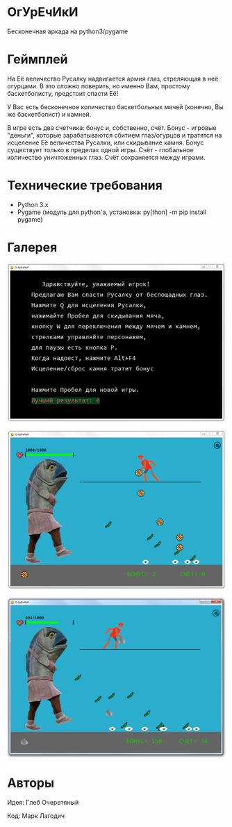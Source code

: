 # ОгУрЕчИкИ
Бесконечная аркада на python3/pygame

# Геймплей

На Её величество Русалку надвигается армия глаз, стреляющая в неё огурцами. В это сложно поверить, но именно Вам, простому баскетболисту, предстоит спасти Её!

У Вас есть бесконечное количество баскетбольных мячей (конечно, Вы же баскетболист) и камней.

В игре есть два счетчика: бонус и, собственно, счёт.
Бонус - игровые "деньги", которые зарабатываются сбитием глаз/огурцов и тратятся на исцеление Её величества Русалки, или скидывание камня. Бонус существует только в пределах одной игры.
Счёт - глобальное количество уничтоженных глаз. Счёт сохраняется между играми.

# Технические требования

- Python 3.x
- Pygame (модуль для python'а, установка: py[thon] -m pip install pygame)

# Галерея

![Start screen](https://github.com/MarkLagodych/assets/blob/main/Ogurechiki/4.PNG?raw=true)

![With balls](https://github.com/MarkLagodych/assets/blob/main/Ogurechiki/2.PNG?raw=true)

![With stones](https://github.com/MarkLagodych/assets/blob/main/Ogurechiki/3.PNG?raw=true)

# Авторы

Идея: Глеб Очеретяный

Код: Марк Лагодич 
